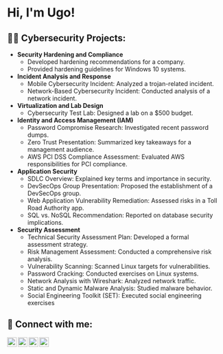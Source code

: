 <h1>Hi, I'm Ugo! <br/>

<h2>👨‍💻 Cybersecurity Projects:</h2>

- <b>Security Hardening and Compliance</b>
  - Developed hardening recommendations for a company.
  - Provided hardening guidelines for Windows 10 systems.
- <b> Incident Analysis and Response</b>
  - Mobile Cybersecurity Incident: Analyzed a trojan-related incident.
  - Network-Based Cybersecurity Incident: Conducted analysis of a network incident.
- <b>Virtualization and Lab Design</b>
  - Cybersecurity Test Lab: Designed a lab on a $500 budget.
- <b>Identity and Access Management (IAM)</b>
  - Password Compromise Research: Investigated recent password dumps.
  - Zero Trust Presentation: Summarized key takeaways for a management audience.
  - AWS PCI DSS Compliance Assessment: Evaluated AWS responsibilities for PCI compliance.
- <b>Application Security</b>
  - SDLC Overview: Explained key terms and importance in security.
  - DevSecOps Group Presentation: Proposed the establishment of a DevSecOps group.
  - Web Application Vulnerability Remediation: Assessed risks in a Toll Road Authority app.
  - SQL vs. NoSQL Recommendation: Reported on database security implications.
- <b>Security Assessment</b>
  - Technical Security Assessment Plan: Developed a formal assessment strategy.
  - Risk Management Assessment: Conducted a comprehensive risk analysis.
  - Vulnerability Scanning: Scanned Linux targets for vulnerabilities.
  - Password Cracking: Conducted exercises on Linux systems.
  - Network Analysis with Wireshark: Analyzed network traffic.
  - Static and Dynamic Malware Analysis: Studied malware behavior.
  - Social Engineering Toolkit (SET): Executed social engineering exercises



<h2> 🤳 Connect with me:</h2>

[<img align="left" alt="JoshMadakor | YouTube" width="22px" src="https://cdn.jsdelivr.net/npm/simple-icons@v3/icons/youtube.svg" />][youtube]
[<img align="left" alt="JoshMadakor | Twitter" width="22px" src="https://cdn.jsdelivr.net/npm/simple-icons@v3/icons/twitter.svg" />][twitter]
[<img align="left" alt="JoshMadakor | LinkedIn" width="22px" src="https://cdn.jsdelivr.net/npm/simple-icons@v3/icons/linkedin.svg" />][linkedin]
[<img align="left" alt="JoshMadakor | Instagram" width="22px" src="https://cdn.jsdelivr.net/npm/simple-icons@v3/icons/instagram.svg" />][instagram]

[twitter]: https://twitter.com/ugonna_AU
[youtube]: https://www.youtube.com/c/trevor_uu
[instagram]: https://www.instagram.com/ugonna_au/
[linkedin]: https://www.linkedin.com/in/ugonnauzoukwu

<!--
**joshmadakor1/joshmadakor1** is a ✨ _special_ ✨ repository because its `README.md` (this file) appears on your GitHub profile.

Here are some ideas to get you started:

- 🔭 I’m currently working on ...
- 🌱 I’m currently learning ...
- 👯 I’m looking to collaborate on ...
- 🤔 I’m looking for help with ...
- 💬 Ask me about ...
- 📫 How to reach me: ...
- 😄 Pronouns: ...
- ⚡ Fun fact: ...
-->
